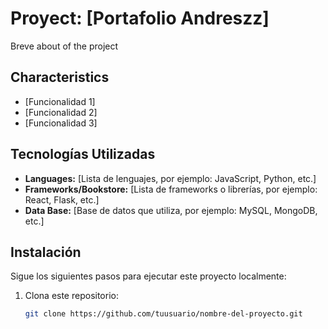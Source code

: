 # Proyect: [Portafolio Andreszz]

Breve about of the project

## Characteristics

- [Funcionalidad 1]
- [Funcionalidad 2]
- [Funcionalidad 3]

## Tecnologías Utilizadas

- **Languages:** [Lista de lenguajes, por ejemplo: JavaScript, Python, etc.]
- **Frameworks/Bookstore:** [Lista de frameworks o librerías, por ejemplo: React, Flask, etc.]
- **Data Base:** [Base de datos que utiliza, por ejemplo: MySQL, MongoDB, etc.]

## Instalación

Sigue los siguientes pasos para ejecutar este proyecto localmente:

1. Clona este repositorio:

   ```bash
   git clone https://github.com/tuusuario/nombre-del-proyecto.git